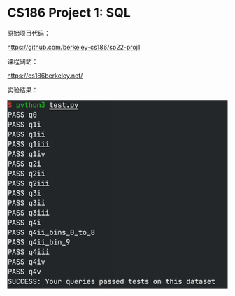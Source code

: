 # CS186 Project 1: SQL

原始项目代码：

https://github.com/berkeley-cs186/sp22-proj1


课程网站：

https://cs186berkeley.net/


实验结果：

![image-20220508183507650](./img/image-20220508183507650.png)
